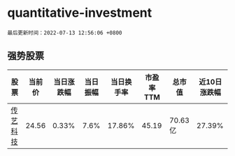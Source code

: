 # quantitative-investment

`最后更新时间：2022-07-13 12:56:06 +0800`

## 强势股票

|股票|当前价|当日涨跌幅|当日振幅|当日换手率|市盈率TTM|总市值|近10日涨跌幅|
|----|----|----|----|----|----|----|----|
|[传艺科技](https://xueqiu.com/S/SZ002866)|24.56|0.33%|7.6%|17.86%|45.19|70.63亿|27.39%|
